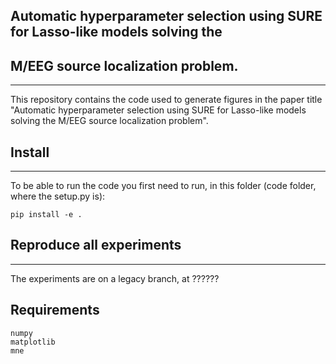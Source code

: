 ## Automatic hyperparameter selection using SURE for Lasso-like models solving the
## M/EEG source localization problem.

---

This repository contains the code used to generate figures in the paper 
title "Automatic hyperparameter selection using SURE for Lasso-like models solving the
M/EEG source localization problem". 

## Install

---

To be able to run the code you first need to run, in this folder (code folder, where the setup.py is):

```
pip install -e .
```

## Reproduce all experiments

---

The experiments are on a legacy branch, at ??????


## Requirements

```
numpy
matplotlib
mne
```

